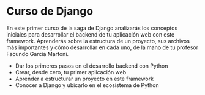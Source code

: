 # Curso de Django

En este primer curso de la saga de Django analizarás los conceptos iniciales para desarrollar el backend de tu aplicación web con este framework. Aprenderás sobre la estructura de un proyecto, sus archivos más importantes y cómo desarrollar en cada uno, de la mano de tu profesor Facundo García Martoni.

* Dar los primeros pasos en el desarrollo backend con Python
* Crear, desde cero, tu primer aplicación web
* Aprender a estructurar un proyecto en este framework
* Conocer a Django y ubicarlo en el ecosistema de Python